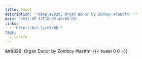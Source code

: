 ```yaml
---
title: Tweet
description: '"&amp;#9829; Organ Donor by Zomboy #lastfm: "'
date: '2012-03-13T18:03:46+00:00'
links:
  - 'http://bit.ly/nYd0br'
tags:
  - lastfm
---
```

&amp;#9829; Organ Donor by Zomboy #lastfm: 
      {{< tweet 0 0 >}}
    
